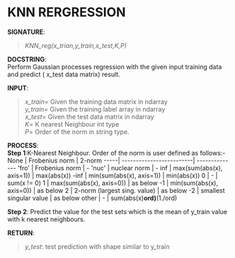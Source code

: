 # KNN RERGRESSION

**SIGNATURE**: 
>_KNN_reg(x_trian,y_train,x_test,K,P)_

**DOCSTRING**:   
Perform Gaussian processes regression with the given input training data and predict ( x_test data matrix) result.

**INPUT**:   
>*x_train*= Given the training data matrix in ndarray  
*y_train*= Given the training label array in ndarray  
*x_test*= Given the test data matrix in ndarray  
*K*= K nearest Neighbour int type  
*P*= Order of the norm in string type.

**PROCESS**:  
**Step 1**:K-Nearest Neighbour. Order of the norm is user defined as follows:-  
None |   Frobenius norm         |      2-norm
-----| -------------------------| --------------
'fro'  |  Frobenius norm        |       -
'nuc'   | nuclear norm            |     -
inf  |    max(sum(abs(x), axis=1))  |     max(abs(x))
-inf    | min(sum(abs(x), axis=1))     |   min(abs(x))
0   |    -                           | sum(x != 0)
1     | max(sum(abs(x), axis=0))       | as below
-1    | min(sum(abs(x), axis=0))    |    as below
2     | 2-norm (largest sing. value)  |    as below
-2    | smallest singular value     |     as below
other  | -                      | sum(abs(x)**ord)**(1./ord)

**Step 2**: Predict the value for the test sets which is the mean of y_train value with k nearest neighbours.  

**RETURN**:  
>*y_test*: test prediction with shape similar to y_train
